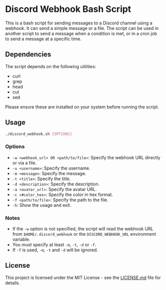 
# Discord Webhook Bash Script

This is a bash script for sending messages to a Discord channel using a webhook. It can send a simple message or a file. The script can be used in another script to send a message when a condition is met, or in a cron job to send a message at a specific time.

## Dependencies

The script depends on the following utilities:

- curl
- grep
- head
- cut
- sed

Please ensure these are installed on your system before running the script.

## Usage

```sh
./discord_webhook.sh [OPTIONS]
```

### Options

- `-w <webhook_url> OR <path/to/file>`: Specify the webhook URL directly or via a file.
- `-u <username>`: Specify the username.
- `-m <message>`: Specify the message.
- `-t <title>`: Specify the title.
- `-d <description>`: Specify the description.
- `-a <avatar_url>`: Specify the avatar URL.
- `-c <#color_hex>`: Specify the color in hex format.
- `-f <path/to/file>`: Specify the path to the file.
- `-h`: Show the usage and exit.

### Notes

- If the `-w` option is not specified, the script will read the webhook URL from `$HOME/.discord_webhook` or the `DISCORD_WEBHOOK_URL` environment variable.
- You must specify at least `-m`, `-t`, `-d` or `-f`.
- If `-f` is used, `-m`, `-t` and `-d` will be ignored.

## License

This project is licensed under the MIT License - see the [LICENSE.md](LICENSE) file for details.
